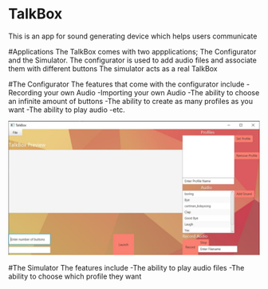 # TalkBox
This is an app for sound generating device which helps users communicate

#Applications
The TalkBox comes with two appplications; The Configurator and the Simulator.
The configurator is used to add audio files and associate them with different buttons
The simulator acts as a real TalkBox

#The Configurator
The features that come with the configurator include
-Recording your own Audio
-Importing your own Audio
-The ability to choose an infinite amount of buttons
-The ability to create as many profiles as you want
-The ability to play audio
-etc.

![alt text](https://github.com/neharikapurieng/TalkBox/blob/master/TalkBox/Capture4.JPG)


#The Simulator
The features include
-The ability to play audio files
-The ability to choose which profile they want


